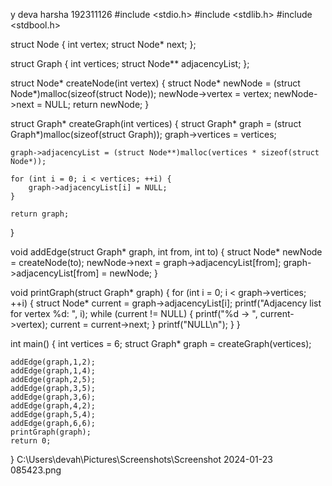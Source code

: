 y deva harsha
192311126
#include <stdio.h>
#include <stdlib.h>
#include <stdbool.h>

struct Node {
    int vertex;
    struct Node* next;
};

struct Graph {
    int vertices;
    struct Node** adjacencyList;
};

struct Node* createNode(int vertex) {
    struct Node* newNode = (struct Node*)malloc(sizeof(struct Node));
    newNode->vertex = vertex;
    newNode->next = NULL;
    return newNode;
}

struct Graph* createGraph(int vertices) {
    struct Graph* graph = (struct Graph*)malloc(sizeof(struct Graph));
    graph->vertices = vertices;
    
    graph->adjacencyList = (struct Node**)malloc(vertices * sizeof(struct Node*));

    for (int i = 0; i < vertices; ++i) {
        graph->adjacencyList[i] = NULL;
    }

    return graph;
}

void addEdge(struct Graph* graph, int from, int to) {
    struct Node* newNode = createNode(to);
    newNode->next = graph->adjacencyList[from];
    graph->adjacencyList[from] = newNode;
}

void printGraph(struct Graph* graph) {
    for (int i = 0; i < graph->vertices; ++i) {
        struct Node* current = graph->adjacencyList[i];
        printf("Adjacency list for vertex %d: ", i);
        while (current != NULL) {
            printf("%d -> ", current->vertex);
            current = current->next;
        }
        printf("NULL\n");
    }
}

int main() {
	int vertices = 6;
    struct Graph* graph = createGraph(vertices);

    addEdge(graph,1,2);
    addEdge(graph,1,4);
    addEdge(graph,2,5);
    addEdge(graph,3,5);
	addEdge(graph,3,6);
	addEdge(graph,4,2);
	addEdge(graph,5,4);
	addEdge(graph,6,6);
	printGraph(graph);
    return 0;
}
C:\Users\devah\Pictures\Screenshots\Screenshot 2024-01-23 085423.png
